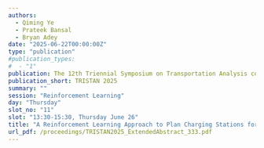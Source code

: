```yaml
---
authors:
  - Qiming Ye
  - Prateek Bansal
  - Bryan Adey
date: "2025-06-22T00:00:00Z"
type: "publication"
#publication_types:
#  - "1"
publication: The 12th Triennial Symposium on Transportation Analysis conference
publication_short: TRISTAN 2025
summary: ""
session: "Reinforcement Learning"
day: "Thursday"
slot_no: "11"
slot: "13:30-15:30, Thursday June 26"
title: "A Reinforcement Learning Approach to Plan Charging Stations for Shared Electric Vehicles"
url_pdf: /proceedings/TRISTAN2025_ExtendedAbstract_333.pdf
---
```

